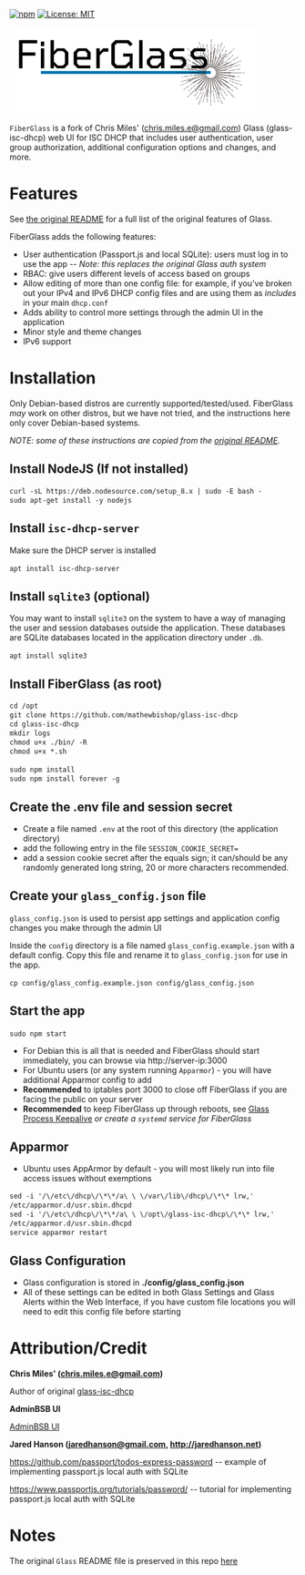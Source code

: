 [![npm](https://img.shields.io/npm/v/npm.svg)]()
[![License: MIT](https://img.shields.io/badge/License-MIT-yellow.svg)](https://opensource.org/licenses/MIT)

![fiberglass logo](./public/images/fiberglass_logo4_with_text_transparent1.png)

`FiberGlass` is a fork of Chris Miles' (chris.miles.e@gmail.com) Glass (glass-isc-dhcp) web UI for ISC DHCP that includes user authentication, user group authorization, additional configuration options and changes, and more.

# Features

See [the original README](./README.original.glass.md#features) for a full list of the original features of Glass.

FiberGlass adds the following features:

- User authentication (Passport.js and local SQLite): users must log in to use the app -- _Note: this replaces the original Glass auth system_
- RBAC: give users different levels of access based on groups
- Allow editing of more than one config file: for example, if you've broken out your IPv4 and IPv6 DHCP config files and are using them as _includes_ in your main `dhcp.conf`
- Adds ability to control more settings through the admin UI in the application
- Minor style and theme changes
- IPv6 support

# Installation

Only Debian-based distros are currently supported/tested/used. FiberGlass _may_ work on other distros, but we have not tried, and the instructions here only cover Debian-based systems.

_NOTE: some of these instructions are copied from the [original README](./README.original.glass.md#installation)._

## Install NodeJS (If not installed)

```
curl -sL https://deb.nodesource.com/setup_8.x | sudo -E bash -
sudo apt-get install -y nodejs
```

## Install `isc-dhcp-server`

Make sure the DHCP server is installed

`apt install isc-dhcp-server`

## Install `sqlite3` (optional)

You may want to install `sqlite3` on the system to have a way of managing the user and session databases outside the application. These databases are SQLite databases located in the application directory under `.db`.

`apt install sqlite3`

## Install FiberGlass (as root)

```
cd /opt
git clone https://github.com/mathewbishop/glass-isc-dhcp
cd glass-isc-dhcp
mkdir logs
chmod u+x ./bin/ -R
chmod u+x *.sh

sudo npm install
sudo npm install forever -g
```

## Create the .env file and session secret

- Create a file named `.env` at the root of this directory (the application directory)
- add the following entry in the file `SESSION_COOKIE_SECRET=`
- add a session cookie secret after the equals sign; it can/should be any randomly generated long string, 20 or more characters recommended.

## Create your `glass_config.json` file

`glass_config.json` is used to persist app settings and application config changes you make through the admin UI

Inside the `config` directory is a file named `glass_config.example.json` with a default config. Copy this file and rename it to `glass_config.json` for use in the app.

`cp config/glass_config.example.json config/glass_config.json`

## Start the app

`sudo npm start`

- For Debian this is all that is needed and FiberGlass should start immediately, you can browse via http://server-ip:3000
- For Ubuntu users (or any system running `Apparmor`) - you will have additional Apparmor config to add
- **Recommended** to iptables port 3000 to close off FiberGlass if you are facing the public on your server
- **Recommended** to keep FiberGlass up through reboots, see [Glass Process Keepalive](#glass-process-keepalive) _or create a `systemd` service for FiberGlass_

## Apparmor

- Ubuntu uses AppArmor by default - you will most likely run into file access issues without exemptions

```
sed -i '/\/etc\/dhcp\/\*\*/a\ \ \/var\/lib\/dhcp\/\*\* lrw,' /etc/apparmor.d/usr.sbin.dhcpd
sed -i '/\/etc\/dhcp\/\*\*/a\ \ \/opt\/glass-isc-dhcp\/\*\* lrw,' /etc/apparmor.d/usr.sbin.dhcpd
service apparmor restart
```

## Glass Configuration

- Glass configuration is stored in **./config/glass_config.json**
- All of these settings can be edited in both Glass Settings and Glass Alerts within the Web Interface, if you have custom file locations you will need to edit this config file before starting

# Attribution/Credit

**Chris Miles' (chris.miles.e@gmail.com)**

Author of original [glass-isc-dhcp](https://github.com/Akkadius/glass-isc-dhcp)

**AdminBSB UI**

[AdminBSB UI](https://github.com/gurayyarar/AdminBSBMaterialDesign)

**Jared Hanson (jaredhanson@gmail.com, http://jaredhanson.net)**

https://github.com/passport/todos-express-password -- example of implementing passport.js local auth with SQLite

https://www.passportjs.org/tutorials/password/ -- tutorial for implementing passport.js local auth with SQLite

# Notes

The original `Glass` README file is preserved in this repo [here](./README.original.glass.md)
